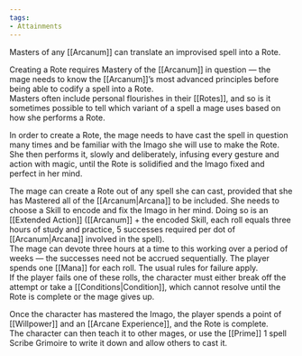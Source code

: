 ```yaml
---
tags:
- Attainments
---
```


Masters of any [[Arcanum]] can translate an improvised spell into a Rote.

Creating a Rote requires Mastery of the [[Arcanum]] in question — the mage needs to know the [[Arcanum]]’s most advanced principles before being able to codify a spell into a Rote.\
Masters often include personal flourishes in their [[Rotes]], and so is it sometimes possible to tell which variant of a spell a mage uses based on how she performs a Rote.

In order to create a Rote, the mage needs to have cast the spell in question many times and be familiar with the Imago she will use to make the Rote. She then performs it, slowly and deliberately, infusing every gesture and action with magic, until the Rote is solidified and the Imago fixed and perfect in her mind.

The mage can create a Rote out of any spell she can cast, provided that she has Mastered all of the [[Arcanum|Arcana]] to be included. She needs to choose a Skill to encode and fix the Imago in her mind. Doing so is an [[Extended Action]] ([[Arcanum]] + the encoded Skill, each roll equals three hours of study and practice, 5 successes required per dot of [[Arcanum|Arcana]] involved in the spell).\
The mage can devote three hours at a time to this working over a period of weeks — the successes need not be accrued sequentially. The player spends one [[Mana]] for each roll. The usual rules for failure apply.\
If the player fails one of these rolls, the character must either break off the attempt or take a [[Conditions|Condition]], which cannot resolve until the Rote is complete or the mage gives up.

Once the character has mastered the Imago, the player spends a point of [[Willpower]] and an [[Arcane Experience]], and the Rote is complete.\
The character can then teach it to other mages, or use the [[Prime]] 1 spell Scribe Grimoire to write it down and allow others to cast it.